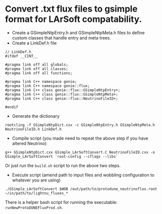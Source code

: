 # Convert .txt flux files to gsimple format for LArSoft compatability.

- Create a GSimpleNtpEntry.h and GSimpleNtpMeta.h files to define custom classes that handle entry and meta trees.
- Create a LinkDef.h file

```
// LinkDef.h
#ifdef __CINT__

#pragma link off all globals;
#pragma link off all classes;
#pragma link off all functions;

#pragma link C++ namespace genie;
#pragma link C++ namespace genie::flux;
#pragma link C++ class genie::flux::GSimpleNtpEntry+;
#pragma link C++ class genie::flux::GSimpleNtpMeta+;
#pragma link C++ class genie::flux::NeutrinoFileID+;

#endif
```

- Generate the dictionary
```
rootcling -f GSimpleNtpDict.cxx -c GSimpleNtpEntry.h GSimpleNtpMeta.h NeutrinoFileID.h LinkDef.h

```

- Compile script (you made need to repeat the above step if you have altered Neutrino):
```
g++ GSimpleNtpDict.cxx GSimple_LArSoftConvert.C NeutrinoFileID.cxx -o GSimple_LArSoftConvert `root-config --cflags --libs`
```

Or just run the `build.sh` script to run the above two steps.

- Execute script (amend path to input files and wobbling configuration to whatever you are using)
```
./GSimple_LArSoftConvert $WOB /out/path/to/protodune_neutrinoflux.root ~/in/path/to/lightnu_fluxes_*
```

There is a helper bash script for running the executable: `runNewProtoDUNEFluxProd.sh`.
